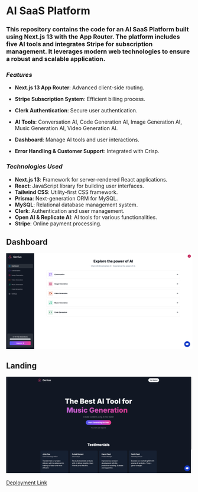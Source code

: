 # AI SaaS Platform




### This repository contains the code for an AI SaaS Platform built using Next.js 13 with the App Router. The platform includes five AI tools and integrates Stripe for subscription management. It leverages modern web technologies to ensure a robust and scalable application.


### *Features*
* __Next.js 13 App Router__: Advanced client-side routing.

* __Stripe Subscription System__: Efficient billing process.

* __Clerk Authentication__: Secure user authentication.

* __AI Tools__: Conversation AI, Code Generation AI, Image Generation AI, Music Generation AI, Video Generation AI.

* __Dashboard__: Manage AI tools and user interactions.

* __Error Handling & Customer Support__: Integrated with Crisp.


### *Technologies Used*

* __Next.js 13__: Framework for server-rendered React applications.
* __React__: JavaScript library for building user interfaces.
* __Tailwind CSS__: Utility-first CSS framework.
* __Prisma__: Next-generation ORM for MySQL.
* __MySQL__: Relational database management system.
* __Clerk__: Authentication and user management.
* __Open AI & Replicate AI__: AI tools for various functionalities.
* __Stripe__: Online payment processing.


## Dashboard

![Dashboard.](public/dashboard.png)

## Landing

![Landing](public/landing.png)

 [Deployment Link](https://genius-five-xi.vercel.app/)



